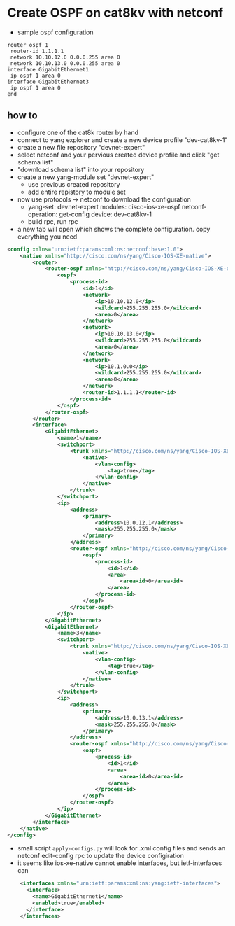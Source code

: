 # Create OSPF on cat8kv with netconf
* sample ospf configuration
```
router ospf 1
 router-id 1.1.1.1
 network 10.10.12.0 0.0.0.255 area 0
 network 10.10.13.0 0.0.0.255 area 0
interface GigabitEthernet1
 ip ospf 1 area 0
interface GigabitEthernet3
 ip ospf 1 area 0
end
```

## how to
* configure one of the cat8k router by hand
* connect to yang explorer and create a new device profile "dev-cat8kv-1"
* create a new file repository "devnet-expert"
* select netconf and your pervious created device profile and click "get schema list"
* "download schema list" into your repository
* create a new yang-module set "devnet-expert"
    * use previous created repository
    * add entire repistory to module set
* now use protocols -> netconf to download the configuration
    * yang-set: devnet-expert
      modules: cisco-ios-xe-ospf
      netconf-operation: get-config
      device: dev-cat8kv-1
    * build rpc, run rpc
* a new tab will open which shows the complete configuration. copy everything you need
```xml
<config xmlns="urn:ietf:params:xml:ns:netconf:base:1.0">
    <native xmlns="http://cisco.com/ns/yang/Cisco-IOS-XE-native">
        <router>
            <router-ospf xmlns="http://cisco.com/ns/yang/Cisco-IOS-XE-ospf">
                <ospf>
                    <process-id>
                        <id>1</id>
                        <network>
                            <ip>10.10.12.0</ip>
                            <wildcard>255.255.255.0</wildcard>
                            <area>0</area>
                        </network>
                        <network>
                            <ip>10.10.13.0</ip>
                            <wildcard>255.255.255.0</wildcard>
                            <area>0</area>
                        </network>
                        <network>
                            <ip>10.1.0.0</ip>
                            <wildcard>255.255.255.0</wildcard>
                            <area>0</area>
                        </network>
                        <router-id>1.1.1.1</router-id>
                    </process-id>
                </ospf>
            </router-ospf>
        </router>
        <interface>
            <GigabitEthernet>
                <name>1</name>
                <switchport>
                    <trunk xmlns="http://cisco.com/ns/yang/Cisco-IOS-XE-switch">
                        <native>
                            <vlan-config>
                                <tag>true</tag>
                            </vlan-config>
                        </native>
                    </trunk>
                </switchport>
                <ip>
                    <address>
                        <primary>
                            <address>10.0.12.1</address>
                            <mask>255.255.255.0</mask>
                        </primary>
                    </address>
                    <router-ospf xmlns="http://cisco.com/ns/yang/Cisco-IOS-XE-ospf">
                        <ospf>
                            <process-id>
                                <id>1</id>
                                <area>
                                    <area-id>0</area-id>
                                </area>
                            </process-id>
                        </ospf>
                    </router-ospf>
                </ip>
            </GigabitEthernet>
            <GigabitEthernet>
                <name>3</name>
                <switchport>
                    <trunk xmlns="http://cisco.com/ns/yang/Cisco-IOS-XE-switch">
                        <native>
                            <vlan-config>
                                <tag>true</tag>
                            </vlan-config>
                        </native>
                    </trunk>
                </switchport>
                <ip>
                    <address>
                        <primary>
                            <address>10.0.13.1</address>
                            <mask>255.255.255.0</mask>
                        </primary>
                    </address>
                    <router-ospf xmlns="http://cisco.com/ns/yang/Cisco-IOS-XE-ospf">
                        <ospf>
                            <process-id>
                                <id>1</id>
                                <area>
                                    <area-id>0</area-id>
                                </area>
                            </process-id>
                        </ospf>
                    </router-ospf>
                </ip>
            </GigabitEthernet>
        </interface>
    </native>
</config>
```
* small script `apply-configs.py` will look for .xml config files and sends an netconf edit-config rpc to update the device configiration
* it seems like ios-xe-native cannot enable interfaces, but ietf-interfaces can
```xml
    <interfaces xmlns="urn:ietf:params:xml:ns:yang:ietf-interfaces">
      <interface>
        <name>GigabitEthernet1</name>
        <enabled>true</enabled>
      </interface>
    </interfaces>
```
